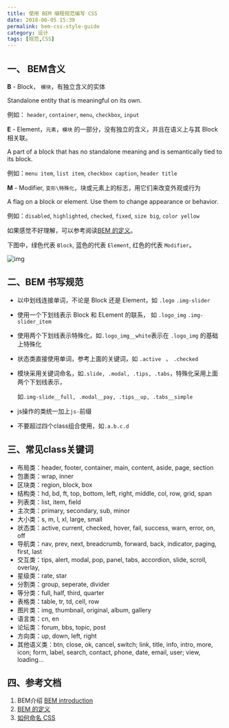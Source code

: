 ```yaml
---
title: 使用 BEM 编程规范编写 CSS
date: 2018-06-05 15:39
permalink: bem-css-style-guide
category: 设计
tags: [规范,CSS]
---
```


## 一、 BEM含义

**B** - Block， `模块`，有独立含义的实体 

Standalone entity that is meaningful on its own.

例如： `header`, `container`, `menu`, `checkbox`, `input`

**E** - Element，`元素`，`模块` 的一部分，没有独立的含义，并且在语义上与其 Block 相关联。

A part of a block that has no standalone meaning and is semantically tied to its block.

例如：`menu item`, `list item`, `checkbox caption`, `header title`

**M** - Modifier, `变形\特殊化`，块或元素上的标志，用它们来改变外观或行为

A flag on a block or element. Use them to change appearance or behavior.

例如：`disabled`, `highlighted`, `checked`, `fixed`, `size big`, `color yellow`



如果感觉不好理解，可以参考阅读[BEM 的定义](https://www.w3cplus.com/css/bem-definitions.html)。

下图中，绿色代表 `Block`, 蓝色的代表 `Element`, 红色的代表 `Modifier`。

 ![img](http://getbem.com/assets/github_captions.jpg)



## 二、BEM 书写规范

- 以中划线连接单词，不论是 Block 还是 Element，如  `.logo` `.img-slider`

- 使用一个下划线表示 Block 和 ELement 的联系， 如 `.logo_img`  `.img-slider_item`

- 使用两个下划线表示特殊化，如`.logo_img__white`表示在 `.logo_img` 的基础上特殊化

- 状态类直接使用单词，参考上面的关键词，如 `.active ` 、 `.checked`

- 模块采用关键词命名，如`.slide, .modal, .tips, .tabs`，特殊化采用上面两个下划线表示，

  如`.img-slide__full, .modal__pay, .tips__up, .tabs__simple`

- js操作的类统一加上`js-`前缀

- 不要超过四个class组合使用，如`.a.b.c.d`

## 三、常见class关键词

- 布局类：header, footer, container, main, content, aside, page, section
- 包裹类：wrap, inner
- 区块类：region, block, box
- 结构类：hd, bd, ft, top, bottom, left, right, middle, col, row, grid, span
- 列表类：list, item, field
- 主次类：primary, secondary, sub, minor
- 大小类：s, m, l, xl, large, small
- 状态类：active, current, checked, hover, fail, success, warn, error, on, off
- 导航类：nav, prev, next, breadcrumb, forward, back, indicator, paging, first, last
- 交互类：tips, alert, modal, pop, panel, tabs, accordion, slide, scroll, overlay,
- 星级类：rate, star
- 分割类：group, seperate, divider
- 等分类：full, half, third, quarter
- 表格类：table, tr, td, cell, row
- 图片类：img, thumbnail, original, album, gallery
- 语言类：cn, en
- 论坛类：forum, bbs, topic, post
- 方向类：up, down, left, right
- 其他语义类：btn, close, ok, cancel, switch; link, title, info, intro, more, icon; form, label, search, contact, phone, date, email, user; view, loading...

## 四、参考文档

1. BEM介绍 [BEM introduction](http://getbem.com/introduction/)
2. [BEM 的定义](https://www.w3cplus.com/css/bem-definitions.html)
3. [如何命名 CSS](http://imweb.io/topic/5623c25734764b2c16769749)